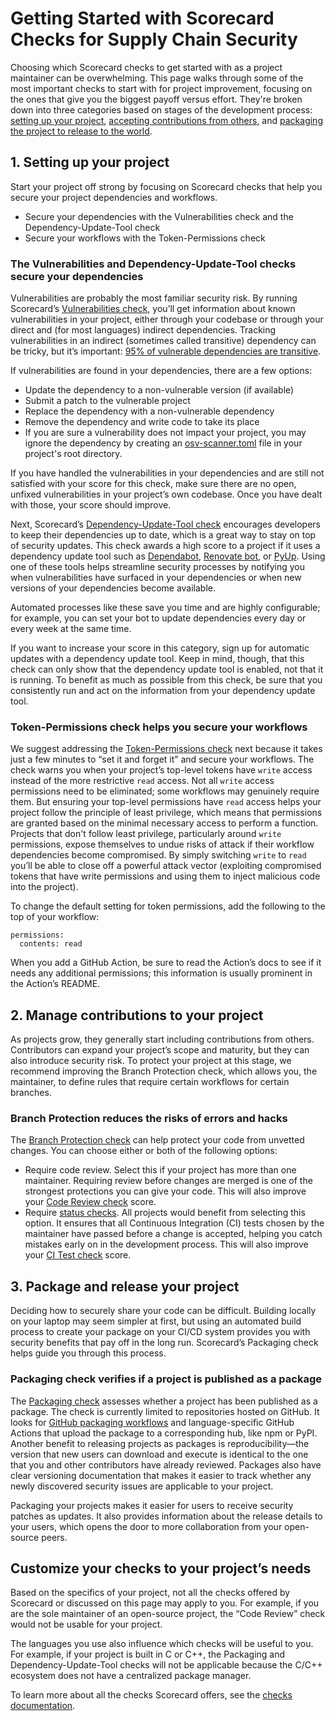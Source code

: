 # Getting Started with Scorecard Checks for Supply Chain Security

Choosing which Scorecard checks to get started with as a project maintainer can be overwhelming. This page walks through some of the most important checks to start with for project improvement, focusing on the ones that give you the biggest payoff versus effort. They're broken down into three categories based on stages of the development process: [setting up your project](#setting-up-your-project), [accepting contributions from others](#manage-contributions-to-your-project), and [packaging the project to release to the world](#package-and-release-your-project).

## 1. Setting up your project

Start your project off strong by focusing on Scorecard checks that help you secure your project dependencies and workflows.

- Secure your dependencies with the Vulnerabilities check and the Dependency-Update-Tool check
- Secure your workflows with the Token-Permissions check

### The Vulnerabilities and Dependency-Update-Tool checks secure your dependencies

Vulnerabilities are probably the most familiar security risk. By running Scorecard’s [Vulnerabilities check](https://github.com/ossf/scorecard/blob/main/docs/checks.md#vulnerabilities), you’ll get information about known vulnerabilities in your project, either through your codebase or through your direct and (for most languages) indirect dependencies. Tracking vulnerabilities in an indirect (sometimes called transitive) dependency can be tricky, but it’s important: [95% of vulnerable dependencies are transitive](https://www.endorlabs.com/state-of-dependency-management).

If vulnerabilities are found in your dependencies, there are a few options:

- Update the dependency to a non-vulnerable version (if available)
- Submit a patch to the vulnerable project
- Replace the dependency with a non-vulnerable dependency
- Remove the dependency and write code to take its place
- If you are sure a vulnerability does not impact your project, you may ignore the dependency by creating an [osv-scanner.toml](https://google.github.io/osv-scanner/configuration/#ignore-vulnerabilities-by-id) file in your project's root directory.

If you have handled the vulnerabilities in your dependencies and are still not satisfied with your score for this check, make sure there are no open, unfixed vulnerabilities in your project’s own codebase. Once you have dealt with those, your score should improve.

Next, Scorecard’s [Dependency-Update-Tool check](https://github.com/ossf/scorecard/blob/main/docs/checks.md#dependency-update-tool) encourages developers to keep their dependencies up to date, which is a great way to stay on top of security updates. This check awards a high score to a project if it uses a dependency update tool such as [Dependabot](https://docs.github.com/code-security/dependabot), [Renovate bot](https://docs.renovatebot.com/), or [PyUp](https://github.com/pyupio/pyup#readme). Using one of these tools helps streamline security processes by notifying you when vulnerabilities have surfaced in your dependencies or when new versions of your dependencies become available.

Automated processes like these save you time and are highly configurable; for example, you can set your bot to update dependencies every day or every week at the same time.

If you want to increase your score in this category, sign up for automatic updates with a dependency update tool. Keep in mind, though, that this check can only show that the dependency update tool is enabled, not that it is running. To benefit as much as possible from this check, be sure that you consistently run and act on the information from your dependency update tool.

### Token-Permissions check helps you secure your workflows

We suggest addressing the [Token-Permissions check](https://github.com/ossf/scorecard/blob/main/docs/checks.md#token-permissions) next because it takes just a few minutes to “set it and forget it” and secure your workflows. The check warns you when your project’s top-level tokens have `write` access instead of the more restrictive `read` access. Not all `write` access permissions need to be eliminated; some workflows may genuinely require them. But ensuring your top-level permissions have `read` access helps your project follow the principle of least privilege, which means that permissions are granted based on the minimal necessary access to perform a function. Projects that don't follow least privilege, particularly around `write` permissions, expose themselves to undue risks of attack if their workflow dependencies become compromised. By simply switching `write` to `read` you’ll be able to close off a powerful attack vector (exploiting compromised tokens that have write permissions and using them to inject malicious code into the project).

To change the default setting for token permissions, add the following to the top of your workflow:

```
permissions:
  contents: read
```

When you add a GitHub Action, be sure to read the Action’s docs to see if it needs any additional permissions; this information is usually prominent in the Action’s README.

## 2. Manage contributions to your project

As projects grow, they generally start including contributions from others. Contributors can expand your project’s scope and maturity, but they can also introduce security risk. To protect your project at this stage, we recommend improving the Branch Protection check, which allows you, the maintainer, to define rules that require certain workflows for certain branches.

### Branch Protection reduces the risks of errors and hacks

The [Branch Protection check](https://github.com/ossf/scorecard/blob/main/docs/checks.md#branch-protection) can help protect your code from unvetted changes. You can choose either or both of the following options:

- Require code review. Select this if your project has more than one maintainer. Requiring review before changes are merged is one of the strongest protections you can give your code. This will also improve your [Code Review check](https://github.com/ossf/scorecard/blob/main/docs/checks.md#code-review) score.
- Require [status checks](https://docs.github.com/pull-requests/collaborating-with-pull-requests/collaborating-on-repositories-with-code-quality-features/about-status-checks). All projects would benefit from selecting this option. It ensures that all Continuous Integration (CI) tests chosen by the maintainer have passed before a change is accepted, helping you catch mistakes early on in the development process. This will also improve your [CI Test check](https://github.com/ossf/scorecard/blob/main/docs/checks.md#ci-tests) score.

## 3. Package and release your project

Deciding how to securely share your code can be difficult. Building locally on your laptop may seem simpler at first, but using an automated build process to create your package on your CI/CD system provides you with security benefits that pay off in the long run. Scorecard’s Packaging check helps guide you through this process.

### Packaging check verifies if a project is published as a package

The [Packaging check](https://github.com/ossf/scorecard/blob/main/docs/checks.md#packaging) assesses whether a project has been published as a package. The check is currently limited to repositories hosted on GitHub. It looks for [GitHub packaging workflows](https://docs.github.com/packages/learn-github-packages/publishing-a-package) and language-specific GitHub Actions that upload the package to a corresponding hub, like npm or PyPI. Another benefit to releasing projects as packages is reproducibility—the version that new users can download and execute is identical to the one that you and other contributors have already reviewed. Packages also have clear versioning documentation that makes it easier to track whether any newly discovered security issues are applicable to your project.

Packaging your projects makes it easier for users to receive security patches as updates. It also provides information about the release details to your users, which opens the door to more collaboration from your open-source peers.

## Customize your checks to your project’s needs

Based on the specifics of your project, not all the checks offered by Scorecard or discussed on this page may apply to you. For example, if you are the sole maintainer of an open-source project, the “Code Review” check would not be usable for your project.

The languages you use also influence which checks will be useful to you. For example, if your project is built in C or C++, the Packaging and Dependency-Update-Tool checks will not be applicable because the C/C++ ecosystem does not have a centralized package manager.

To learn more about all the checks Scorecard offers, see the [checks documentation](https://github.com/ossf/scorecard/blob/main/docs/checks.md#check-documentation).
